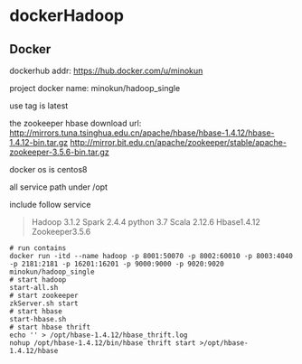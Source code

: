 # dockerHadoop
## Docker 

dockerhub addr:  https://hub.docker.com/u/minokun

project docker name: minokun/hadoop_single

use tag is latest

the zookeeper hbase download url:
http://mirrors.tuna.tsinghua.edu.cn/apache/hbase/hbase-1.4.12/hbase-1.4.12-bin.tar.gz
http://mirror.bit.edu.cn/apache/zookeeper/stable/apache-zookeeper-3.5.6-bin.tar.gz

docker os is centos8 

all service path under /opt

include follow service

> Hadoop 3.1.2
> Spark 2.4.4
> python 3.7
> Scala 2.12.6
> Hbase1.4.12
> Zookeeper3.5.6

```shell
# run contains
docker run -itd --name hadoop -p 8001:50070 -p 8002:60010 -p 8003:4040 -p 2181:2181 -p 16201:16201 -p 9000:9000 -p 9020:9020 minokun/hadoop_single
# start hadoop
start-all.sh
# start zookeeper
zkServer.sh start
# start hbase
start-hbase.sh
# start hbase thrift
echo '' > /opt/hbase-1.4.12/hbase_thrift.log
nohup /opt/hbase-1.4.12/bin/hbase thrift start >/opt/hbase-1.4.12/hbase
